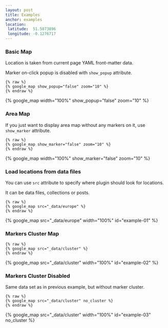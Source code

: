 ```yaml
---
layout: post
title: Examples
anchor: examples
location:
 latitude:  51.5073896
 longitude: -0.1276717
---
```


### Basic Map

Location is taken from current page YAML front-matter data.

Marker on-click popup is disabled with `show_popup` attribute.

  ```
  {% raw %}
  {% google_map show_popup="false" zoom="10" %}
  {% endraw %}
  ```

{% google_map width="100%" show_popup="false" zoom="10" %}

### Area Map

If you just want to display area map without any markers on it, use `show_marker` attribute.

  ```
  {% raw %}
  {% google_map show_marker="false" zoom="10" %}
  {% endraw %}
  ```
  
{% google_map width="100%" show_marker="false" zoom="10" %}

### Load locations from data files

You can use `src` attribute to specify where plugin should look for locations.

It can be data files, collections or posts.

  ```
  {% raw %}
  {% google_map src="_data/europe" %}
  {% endraw %}
  ```

{% google_map src="_data/europe" width="100%" id="example-01" %}

### Markers Cluster Map

  ```
  {% raw %}
  {% google_map src="_data/cluster" %}
  {% endraw %}
  ```
  
{% google_map src="_data/cluster" width="100%" id="example-02" %}

### Markers Cluster Disabled

Same data set as in previous example, but without marker cluster.

  ```
  {% raw %}
  {% google_map src="_data/cluster" no_cluster %}
  {% endraw %}
  ```
  
{% google_map src="_data/cluster" width="100%" id="example-03" no_cluster %}
